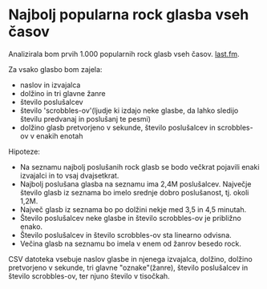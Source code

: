 Najbolj popularna rock glasba vseh časov
=======================

Analizirala bom prvih 1.000 popularnih rock glasb vseh časov.
[last.fm](https://www.last.fm/tag/rock/tracks).

Za vsako glasbo bom zajela:
* naslov in izvajalca 
* dolžino in tri glavne žanre
* število poslušalcev
* število 'scrobbles-ov'(ljudje ki izdajo neke glasbe, da lahko sledijo številu predvanaj in poslušanj te pesmi)
* dolžino glasb pretvorjeno v sekunde, število poslušalcev in scrobbles-ov v enakih enotah


Hipoteze:
* Na seznamu najbolj poslušanih rock glasb se bodo večkrat pojavili enaki izvajalci in to vsaj dvajsetkrat.
* Najbolj poslušana glasba na seznamu ima 2,4M poslušalcev. Največje število glasb iz seznama bo imelo srednje dobro poslušanost, tj. okoli 1,2M.
* Največ glasb iz seznama bo po dolžini nekje med 3,5 in 4,5 minutah. 
* Število poslušalcev neke glasbe in število scrobbles-ov je približno enako.
* Število poslušalcev in število scrobbles-ov sta linearno odvisna.
* Večina glasb na seznamu bo imela v enem od žanrov besedo rock.

CSV datoteka vsebuje naslov glasbe in njenega izvajalca, dolžino, dolžino pretvorjeno v sekunde, tri glavne "oznake"(žanre), število poslušalcev in 
število scrobbles-ov, ter njuno število v tisočkah.
